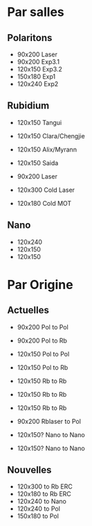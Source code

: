 # Par salles

## Polaritons
- 90x200  Laser
- 90x200  Exp3.1
- 120x150 Exp3.2
- 150x180 Exp1
- 120x240 Exp2


## Rubidium
- 120x150 Tangui
- 120x150 Clara/Chengjie
- 120x150 Alix/Myrann
- 120x150 Saida
- 90x200  Laser

- 120x300 Cold Laser
- 120x180 Cold MOT

## Nano
- 120x240
- 120x150 
- 120x150


# Par Origine 

## Actuelles
- 90x200 Pol to Pol 
- 90x200 Pol to Rb
- 120x150 Pol to Pol
- 120x150 Pol to Rb

- 120x150 Rb to Rb
- 120x150 Rb to Rb
- 120x150 Rb to Rb
- 90x200 Rblaser to Pol

- 120x150? Nano to Nano
- 120x150? Nano to Nano

## Nouvelles
- 120x300 to Rb ERC
- 120x180 to Rb ERC 
- 120x240 to Nano 
- 120x240 to Pol
- 150x180 to Pol